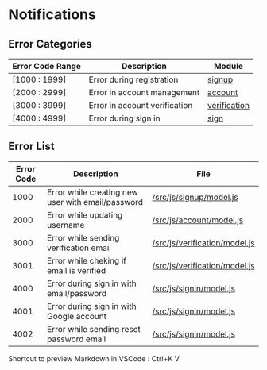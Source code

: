 # Notifications



## Error Categories

| Error Code Range | Description | Module |
| ---------------- | ----------- | ---- |
|  [1000 : 1999]     | Error during registration | [signup](/src/js/signup)  |
|  [2000 : 2999]     | Error in account management | [account](/src/js/account)  |
|  [3000 : 3999]     | Error in account verification | [verification](/src/js/verification)  |
|  [4000 : 4999]     | Error during sign in | [sign](/src/js/sign)  |




## Error List

| Error Code  | Description | File |
| ----------- | ----------- | ---- |
| 1000  | Error while creating new user with email/password | [/src/js/signup/model.js](/src/js/signup/model.js)  |
| 2000  | Error while updating username | [/src/js/account/model.js](/src/js/account/model.js)  |
| 3000  | Error while sending verification email | [/src/js/verification/model.js](/src/js/verification/model.js)  |
| 3001  | Error while cheking if email is verified | [/src/js/verification/model.js](/src/js/verification/model.js)  |
| 4000  | Error during sign in with email/password | [/src/js/signin/model.js](/src/js/signin/model.js)  |
| 4001  | Error during sign in with Google account | [/src/js/signin/model.js](/src/js/signin/model.js)  |
| 4002  | Error while sending reset password email | [/src/js/signin/model.js](/src/js/signin/model.js)  |


Shortcut to preview Markdown in VSCode : Ctrl+K V